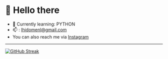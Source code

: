 # :wave: Hello there

- 🌱 Currently learning: PYTHON
- 📫 : lhidomenl@gmail.com
- You can also reach me via [Instagram](https://www.instagram.com/lhidomen/)
-----------
[![GitHub Streak](http://github-readme-streak-stats.herokuapp.com?user=Hidomen&theme=dark&hide_border=true)](https://git.io/streak-stats)
<!--
Here are some ideas to get you started:

- 🔭 I’m currently working on ...
- 🌱 I’m currently learning ...
- 👯 I’m looking to collaborate on ...
- 🤔 I’m looking for help with ...
- 💬 Ask me about ...
-  ...
- 😄 Pronouns: ...
- ⚡ Fun fact: ...
-->
      
